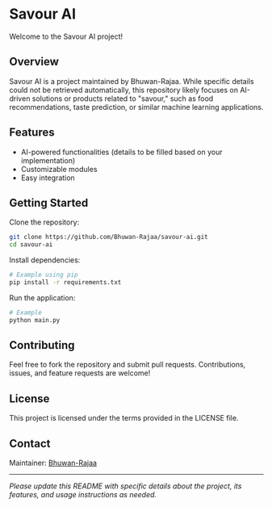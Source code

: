 # Savour AI

Welcome to the Savour AI project!

## Overview

Savour AI is a project maintained by Bhuwan-Rajaa. While specific details could not be retrieved automatically, this repository likely focuses on AI-driven solutions or products related to "savour," such as food recommendations, taste prediction, or similar machine learning applications.

## Features

- AI-powered functionalities (details to be filled based on your implementation)
- Customizable modules
- Easy integration

## Getting Started

Clone the repository:

```bash
git clone https://github.com/Bhuwan-Rajaa/savour-ai.git
cd savour-ai
```

Install dependencies:

```bash
# Example using pip
pip install -r requirements.txt
```

Run the application:

```bash
# Example
python main.py
```

## Contributing

Feel free to fork the repository and submit pull requests. Contributions, issues, and feature requests are welcome!

## License

This project is licensed under the terms provided in the LICENSE file.

## Contact

Maintainer: [Bhuwan-Rajaa](https://github.com/Bhuwan-Rajaa)

---

*Please update this README with specific details about the project, its features, and usage instructions as needed.*
